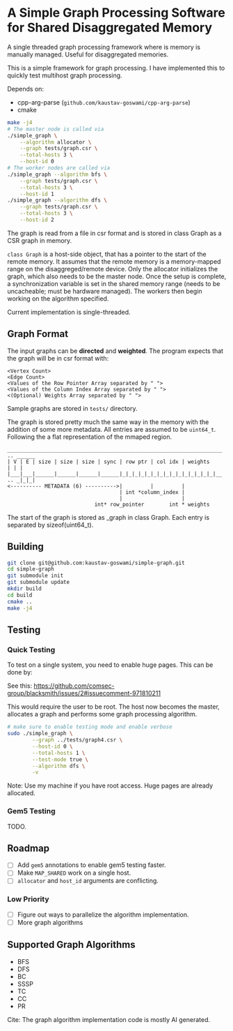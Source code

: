 # A Simple Graph Processing Software for Shared Disaggregated Memory

A single threaded graph processing framework where is memory is manually
managed.
Useful for disaggregated memories.

This is a simple framework for graph processing.
I have implemented this to quickly test multihost graph processing.

Depends on:
* cpp-arg-parse (`github.com/kaustav-goswami/cpp-arg-parse`)
* cmake

```sh
make -j4
# The master node is called via
./simple_graph \
    --algorithm allocator \
    --graph tests/graph.csr \
    --total-hosts 3 \
    --host-id 0
# The worker nodes are called via
./simple_graph --algorithm bfs \
    --graph tests/graph.csr \
    --total-hosts 3 \
    --host-id 1
./simple_graph --algorithm dfs \
    --graph tests/graph.csr \
    --total-hosts 3 \
    --host-id 2
```

The graph is read from a file in csr format and is stored in class Graph as a
CSR graph in memory.

`class Graph` is a host-side object, that has a pointer to the start of the
remote memory.
It assumes that the remote memory is a memory-mapped range on the
disaggreged/remote device.
Only the allocator initializes the graph, which also needs to be the master
node.
Once the setup is complete, a synchronization variable is set in the shared
memory range (needs to be uncacheable; must be hardware managed).
The workers then begin working on the algorithm specified.

Current implementation is single-threaded.

## Graph Format

The input graphs can be **directed** and **weighted**.
The program expects that the graph will be in csr format with:
```
<Vertex Count>
<Edge Count>
<Values of the Row Pointer Array separated by " ">
<Values of the Column Index Array separated by " ">
<(Optional) Weights Array separated by " ">
```

Sample graphs are stored in `tests/` directory.

The graph is stored pretty much the same way in the memory with the addition
of some more metadata.
All entries are assumed to be `uint64_t`.
Following the a flat representation of the mmaped region.
```
_____________________________________________________________________ .. ______
| V | E | size | size | size | sync | row ptr | col idx | weights         | | |
|___|___|______|______|______|______|_|_|_|_|_|_|_|_|_|_|_|_|_|_|_|__ .. _|_|_|
<---------- METADATA (6) ---------->|         |         |
                                    | int *column_index |
                                    |                   |
                            int* row_pointer        int * weights
```

The start of the graph is stored as _graph in class Graph.
Each entry is separated by sizeof(uint64_t).

## Building

```sh
git clone git@github.com:kaustav-goswami/simple-graph.git
cd simple-graph
git submodule init
git submodule update
mkdir build
cd build
cmake ..
make -j4
```

## Testing

### Quick Testing

To test on a single system, you need to enable huge pages.
This can be done by:

See this: https://github.com/comsec-group/blacksmith/issues/2#issuecomment-971810211

This would require the user to be root.
The host now becomes the master, allocates a graph and performs some graph
processing algorithm.

```sh
# make sure to enable testing mode and enable verbose
sudo ./simple_graph \
        --graph ../tests/graph4.csr \
        --host-id 0 \
        --total-hosts 1 \
        --test-mode true \
        --algorithm dfs \
        -v
```

Note: Use my machine if you have root access. Huge pages are already allocated.

### Gem5 Testing

TODO.

## Roadmap

- [ ] Add `gem5` annotations to enable gem5 testing faster.
- [ ] Make `MAP_SHARED` work on a single host.
- [ ] `allocator` and `host_id` arguments are conflicting.

### Low Priority

- [ ] Figure out ways to parallelize the algorithm implementation.
- [ ] More graph algorithms

## Supported Graph Algorithms

* BFS
* DFS
* BC
* SSSP
* TC
* CC
* PR

Cite: The graph algorithm implementation code is mostly AI generated.
